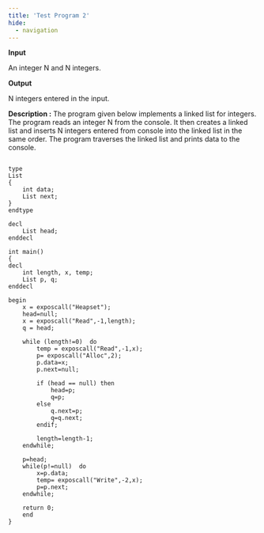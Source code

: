 ```yaml
---
title: 'Test Program 2'
hide:
  - navigation
---
```

**Input**

An integer N and N integers.

**Output**

N integers entered in the input.

**Description :** The program given below implements a linked list for integers. The program reads an integer N from the console. It then creates a linked list and inserts N integers entered from console into the linked list in the same order. The program traverses the linked list and prints data to the console.

```

type
List
{
    int data;
    List next;
}
endtype

decl
    List head;
enddecl
            
int main()
{
decl
    int length, x, temp;
    List p, q;
enddecl
            
begin
    x = exposcall("Heapset");
    head=null;
    x = exposcall("Read",-1,length);
    q = head;
                      
    while (length!=0)  do
        temp = exposcall("Read",-1,x);
        p= exposcall("Alloc",2);
        p.data=x;
        p.next=null;
            
        if (head == null) then
            head=p;
            q=p;
        else
            q.next=p;
            q=q.next;
        endif;
                    
        length=length-1;
    endwhile;
                      
    p=head;
    while(p!=null)  do
        x=p.data;
        temp= exposcall("Write",-2,x);
        p=p.next;
    endwhile;
    
    return 0;
    end
}
```
